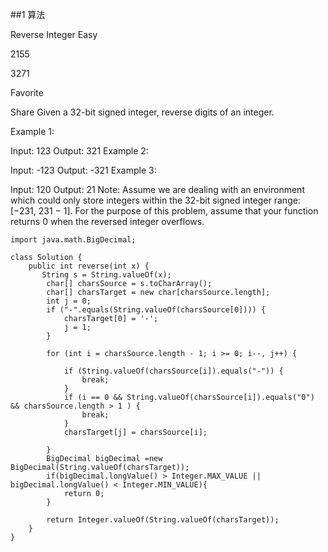 ##1 算法

Reverse Integer
Easy

2155

3271

Favorite

Share
Given a 32-bit signed integer, reverse digits of an integer.

Example 1:

Input: 123
Output: 321
Example 2:

Input: -123
Output: -321
Example 3:

Input: 120
Output: 21
Note:
Assume we are dealing with an environment which could only store integers within the 32-bit signed integer range: [−231,  231 − 1]. For the purpose of this problem, assume that your function returns 0 when the reversed integer overflows.

	
		
	import java.math.BigDecimal;
	
	class Solution {
	    public int reverse(int x) {
	       String s = String.valueOf(x);
	        char[] charsSource = s.toCharArray();
	        char[] charsTarget = new char[charsSource.length];
	        int j = 0;
	        if ("-".equals(String.valueOf(charsSource[0]))) {
	            charsTarget[0] = '-';
	            j = 1;
	        }
	
	        for (int i = charsSource.length - 1; i >= 0; i--, j++) {
	
	            if (String.valueOf(charsSource[i]).equals("-")) {
	                break;
	            }
	            if (i == 0 && String.valueOf(charsSource[i]).equals("0") && charsSource.length > 1 ) {
	                break;
	            }
	            charsTarget[j] = charsSource[i];
	
	        }
	        BigDecimal bigDecimal =new BigDecimal(String.valueOf(charsTarget));
	        if(bigDecimal.longValue() > Integer.MAX_VALUE || bigDecimal.longValue() < Integer.MIN_VALUE){
	            return 0;
	        }
	
	        return Integer.valueOf(String.valueOf(charsTarget));
	    }
	}